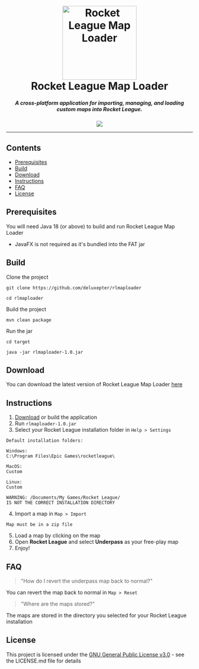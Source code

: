 <h1 align="center">
  <br>
  <a href="http://www.amitmerchant.com/electron-markdownify"><img src="https://i.imgur.com/tUjygyP.png" alt="Rocket League Map Loader" width="200"></a>
  <br>
  Rocket League Map Loader
  <br>
</h1>

<h5 align="center">A cross-platform application for importing, managing, and loading custom maps into Rocket
League.</h5>



<div align="center">
    <img src="https://i.imgur.com/LElU6Ns.png" />
</div>

---

## Contents

- [Prerequisites](#prerequisites)
- [Build](#build)
- [Download](#download)
- [Instructions](#instructions)
- [FAQ](#faq)
- [License](#license)

## Prerequisites

You will need Java 18 (or above) to build and run Rocket League Map Loader

- JavaFX is not required as it's bundled into the FAT jar

## Build

Clone the project

```
git clone https://github.com/deluxepter/rlmaploader

cd rlmaploader
```

Build the project

```
mvn clean package
```

Run the jar

```
cd target

java -jar rlmaploader-1.0.jar
```

## Download

You can download the latest version of Rocket League Map
Loader [here](https://github.com/Deluxepter/rlmaploader/releases)

## Instructions

1. [Download](#download) or build the application
2. Run ```rlmaploader-1.0.jar```
3. Select your Rocket League installation folder in ```Help > Settings```

```
Default installation folders:

Windows:
C:\Program Files\Epic Games\rocketleague\

MacOS:
Custom

Linux:
Custom

WARNING: /Documents/My Games/Rocket League/
IS NOT THE CORRECT INSTALLATION DIRECTORY
```

4. Import a map in ```Map > Import```

```
Map must be in a zip file
```

5. Load a map by clicking on the map
6. Open **Rocket League** and select **Underpass** as your free-play map
7. Enjoy!

## FAQ

> "How do I revert the underpass map back to normal?"

You can revert the map back to normal in ```Map > Reset```

> "Where are the maps stored?"

The maps are stored in the directory you selected for your Rocket League installation

## License

This project is licensed under the [GNU General Public License v3.0](https://github.com/Deluxepter/rlmaploader/blob/master/LICENSE) - see
the LICENSE.md file for details
